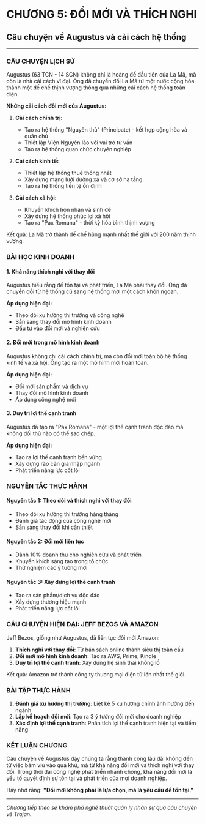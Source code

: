 # CHƯƠNG 5: ĐỔI MỚI VÀ THÍCH NGHI
## Câu chuyện về Augustus và cải cách hệ thống

---

### CÂU CHUYỆN LỊCH SỬ

Augustus (63 TCN - 14 SCN) không chỉ là hoàng đế đầu tiên của La Mã, mà còn là nhà cải cách vĩ đại. Ông đã chuyển đổi La Mã từ một nước cộng hòa thành một đế chế thịnh vượng thông qua những cải cách hệ thống toàn diện.

**Những cải cách đổi mới của Augustus:**

1. **Cải cách chính trị:**
   - Tạo ra hệ thống "Nguyên thủ" (Principate) - kết hợp cộng hòa và quân chủ
   - Thiết lập Viện Nguyên lão với vai trò tư vấn
   - Tạo ra hệ thống quan chức chuyên nghiệp

2. **Cải cách kinh tế:**
   - Thiết lập hệ thống thuế thống nhất
   - Xây dựng mạng lưới đường xá và cơ sở hạ tầng
   - Tạo ra hệ thống tiền tệ ổn định

3. **Cải cách xã hội:**
   - Khuyến khích hôn nhân và sinh đẻ
   - Xây dựng hệ thống phúc lợi xã hội
   - Tạo ra "Pax Romana" - thời kỳ hòa bình thịnh vượng

Kết quả: La Mã trở thành đế chế hùng mạnh nhất thế giới với 200 năm thịnh vượng.

### BÀI HỌC KINH DOANH

#### 1. Khả năng thích nghi với thay đổi

Augustus hiểu rằng để tồn tại và phát triển, La Mã phải thay đổi. Ông đã chuyển đổi từ hệ thống cũ sang hệ thống mới một cách khôn ngoan.

**Áp dụng hiện đại:**
- Theo dõi xu hướng thị trường và công nghệ
- Sẵn sàng thay đổi mô hình kinh doanh
- Đầu tư vào đổi mới và nghiên cứu

#### 2. Đổi mới trong mô hình kinh doanh

Augustus không chỉ cải cách chính trị, mà còn đổi mới toàn bộ hệ thống kinh tế và xã hội. Ông tạo ra một mô hình mới hoàn toàn.

**Áp dụng hiện đại:**
- Đổi mới sản phẩm và dịch vụ
- Thay đổi mô hình kinh doanh
- Áp dụng công nghệ mới

#### 3. Duy trì lợi thế cạnh tranh

Augustus đã tạo ra "Pax Romana" - một lợi thế cạnh tranh độc đáo mà không đối thủ nào có thể sao chép.

**Áp dụng hiện đại:**
- Tạo ra lợi thế cạnh tranh bền vững
- Xây dựng rào cản gia nhập ngành
- Phát triển năng lực cốt lõi

### NGUYÊN TẮC THỰC HÀNH

#### Nguyên tắc 1: Theo dõi và thích nghi với thay đổi
- Theo dõi xu hướng thị trường hàng tháng
- Đánh giá tác động của công nghệ mới
- Sẵn sàng thay đổi khi cần thiết

#### Nguyên tắc 2: Đổi mới liên tục
- Dành 10% doanh thu cho nghiên cứu và phát triển
- Khuyến khích sáng tạo trong tổ chức
- Thử nghiệm các ý tưởng mới

#### Nguyên tắc 3: Xây dựng lợi thế cạnh tranh
- Tạo ra sản phẩm/dịch vụ độc đáo
- Xây dựng thương hiệu mạnh
- Phát triển năng lực cốt lõi

### CÂU CHUYỆN HIỆN ĐẠI: JEFF BEZOS VÀ AMAZON

Jeff Bezos, giống như Augustus, đã liên tục đổi mới Amazon:

1. **Thích nghi với thay đổi**: Từ bán sách online thành siêu thị toàn cầu
2. **Đổi mới mô hình kinh doanh**: Tạo ra AWS, Prime, Kindle
3. **Duy trì lợi thế cạnh tranh**: Xây dựng hệ sinh thái khổng lồ

Kết quả: Amazon trở thành công ty thương mại điện tử lớn nhất thế giới.

### BÀI TẬP THỰC HÀNH

1. **Đánh giá xu hướng thị trường**: Liệt kê 5 xu hướng chính ảnh hưởng đến ngành
2. **Lập kế hoạch đổi mới**: Tạo ra 3 ý tưởng đổi mới cho doanh nghiệp
3. **Xác định lợi thế cạnh tranh**: Phân tích lợi thế cạnh tranh hiện tại và tiềm năng

### KẾT LUẬN CHƯƠNG

Câu chuyện về Augustus dạy chúng ta rằng thành công lâu dài không đến từ việc bám víu vào quá khứ, mà từ khả năng đổi mới và thích nghi với thay đổi. Trong thời đại công nghệ phát triển nhanh chóng, khả năng đổi mới là yếu tố quyết định sự tồn tại và phát triển của mọi doanh nghiệp.

Hãy nhớ rằng: **"Đổi mới không phải là lựa chọn, mà là yêu cầu để tồn tại."**

---

*Chương tiếp theo sẽ khám phá nghệ thuật quản lý nhân sự qua câu chuyện về Trajan.* 